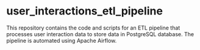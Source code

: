 # user_interactions_etl_pipeline
This repository contains the code and scripts for an ETL pipeline that processes user interaction data to store data in PostgreSQL database. The pipeline is automated using Apache Airflow.
